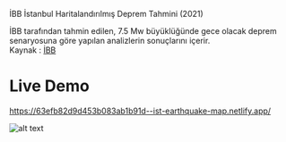 İBB İstanbul Haritalandırılmış Deprem Tahmini (2021)

İBB tarafından tahmin edilen, 7.5 Mw büyüklüğünde gece olacak deprem senaryosuna göre yapılan analizlerin sonuçlarını içerir. <br/>
Kaynak : <a href="https://data.ibb.gov.tr/dataset/deprem-senaryosu-analiz-sonuclari/resource/9c3ac492-de4b-4245-b418-7ad3df67a193" target="_blank">İBB</a>

# Live Demo

https://63efb82d9d453b083ab1b91d--ist-earthquake-map.netlify.app/

![alt text]([http://url/to/img.png](https://user-images.githubusercontent.com/81647285/219727386-5417451c-f16e-4e8f-ba70-36135e618b24.png))
